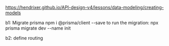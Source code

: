 https://hendrixer.github.io/API-design-v4/lessons/data-modeling/creating-models

b1: Migrate prisma
npm i @prisma/client --save
to run the migration:
npx prisma migrate dev --name init

b2: define routing

